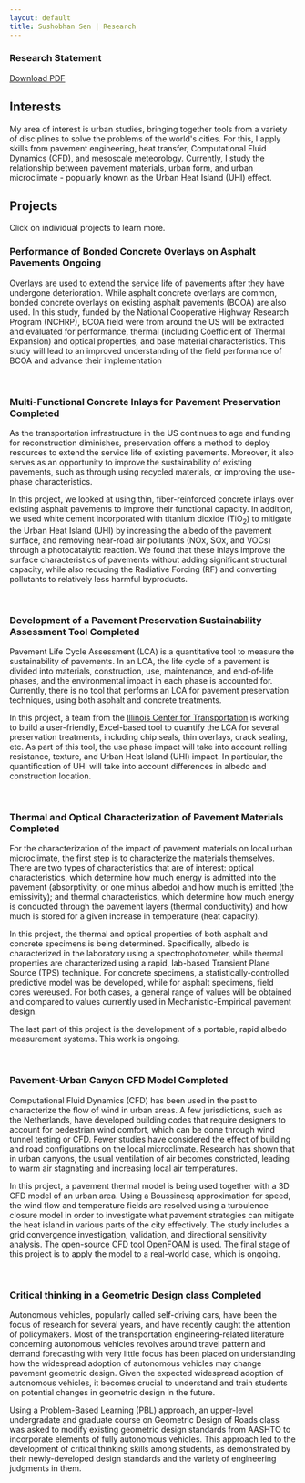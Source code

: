```yaml
---
layout: default
title: Sushobhan Sen | Research
---
```

<div class="container">
	<div class="row">
		<div class="col-md-3 banner-custom">
			<h3 class="banner-title">Research Statement</h3>
			<a href="https://github.com/sushobhansen/Statements/blob/master/Research-Statement/sushobhan-sen-research-statement.pdf" target="_blank" class="banner-button"><i class="fa fa-cloud-download" aria-hidden="true"></i> Download PDF</a>
		</div><!--card-block-->
	</div><!--row-->
</div><!--container-->

## Interests
My area of interest is urban studies, bringing together tools from a variety of disciplines to solve the problems of the world's cities. For this, I apply skills from pavement engineering, heat transfer, Computational Fluid Dynamics (CFD), and mesoscale meteorology. Currently, I study the relationship between pavement materials, urban form, and urban microclimate - popularly known as the Urban Heat Island (UHI) effect. 

## Projects

Click on individual projects to learn more.

<div class="banner-custom">
<h3 data-toggle="collapse" data-target="#nchrp1-61">Performance of Bonded Concrete Overlays on Asphalt Pavements <span class="label label-default">Ongoing</span></h3>
<div id="nchrp1-61" class="collapse">
<p>Overlays are used to extend the service life of pavements after they have undergone deterioration. While asphalt concrete overlays are common, bonded concrete overlays on existing asphalt pavements (BCOA) are also used. In this study, funded by the National Cooperative Highway Research Program (NCHRP), BCOA field were from around the US will be extracted and evaluated for performance, thermal (including Coefficient of Thermal Expansion) and optical properties, and base material characteristics. This study will lead to an improved understanding of the field performance of BCOA and advance their implementation</p>
</div><!--nchrp1-61-->
</div>
<br>
<div class="banner-custom">
<h3 data-toggle="collapse" data-target="#multifunc">Multi-Functional Concrete Inlays for Pavement Preservation <span class="label label-info">Completed</span></h3>
<div id="multifunc" class="collapse">
<p>As the transportation infrastructure in the US continues to age and funding for reconstruction diminishes, preservation offers a method to deploy resources to extend the service life of existing pavements. Moreover, it also serves as an opportunity to improve the sustainability of existing pavements, such as through using recycled materials, or improving the use-phase characteristics.</p>
<p>In this project, we looked at using thin, fiber-reinforced concrete inlays over existing asphalt pavements to improve their functional capacity. In addition, we used white cement incorporated with titanium dioxide (TiO<sub>2</sub>) to mitigate the Urban Heat Island (UHI) by increasing the albedo of the pavement surface, and removing near-road air pollutants (NOx, SOx, and VOCs) through a photocatalytic reaction. We found that these inlays improve the surface characteristics of pavements without adding significant structural capacity, while also reducing the Radiative Forcing (RF) and converting pollutants to relatively less harmful byproducts.</p>
</div><!--multifunc-->
</div>
<br>
<div class="banner-custom">
<h3 data-toggle="collapse" data-target="#psat">Development of a Pavement Preservation Sustainability Assessment Tool <span class="label label-info">Completed</span></h3>
<div id="psat" class="collapse">
<p>Pavement Life Cycle Assessment (LCA) is a quantitative tool to measure the sustainability of pavements. In an LCA, the life cycle of a pavement is divided into materials, construction, use, maintenance, and end-of-life phases, and the environmental impact in each phase is accounted for. Currently, there is no tool that performs an LCA for pavement preservation techniques, using both asphalt and concrete treatments.</p>
<p>In this project, a team from the <a href="http://ict.illinois.edu" target="_blank">Illinois Center for Transportation</a> is working to build a user-friendly, Excel-based tool to quantify the LCA for several preservation treatments, including chip seals, thin overlays, crack sealing, etc. As part of this tool, the use phase impact will take into account rolling resistance, texture, and Urban Heat Island (UHI) impact. In particular, the quantification of UHI will take into account differences in albedo and construction location.</p>
</div><!--psat-->
</div>
<br>
<div class="banner-custom">
<h3 data-toggle="collapse" data-target="#thermaloptic">Thermal and Optical Characterization of Pavement Materials <span class="label label-info">Completed</span></h3>
<div id="thermaloptic" class="collapse">
<p>For the characterization of the impact of pavement materials on local urban microclimate, the first step is to characterize the materials themselves. There are two types of characteristics that are of interest: optical characteristics, which determine how much energy is admitted into the pavement (absorptivity, or one minus albedo) and how much is emitted (the emissivity); and thermal characteristics, which determine how much energy is conducted through the pavement layers (thermal conductivity) and how much is stored for a given increase in temperature (heat capacity).</p>
<p> In this project, the thermal and optical properties of both asphalt and concrete specimens is being determined. Specifically, albedo is characterized in the laboratory using a spectrophotometer, while thermal properties are characterized using a rapid, lab-based Transient Plane Source (TPS) technique. For concrete specimens, a statistically-controlled predictive model was be developed, while for asphalt specimens, field cores wereused. For both cases, a general range of values will be obtained and compared to values currently used in Mechanistic-Empirical pavement design.</p>
<p>The last part of this project is the development of a portable, rapid albedo measurement systems. This work is ongoing.</p>
</div><!--thermaloptic-->
</div>
<br>
<div class="banner-custom">
<h3 data-toggle="collapse" data-target="#canyoncfd">Pavement-Urban Canyon CFD Model <span class="label label-info">Completed</span></h3>
<div id="canyoncfd" class="collapse">
<p>Computational Fluid Dynamics (CFD) has been used in the past to characterize the flow of wind in urban areas. A few jurisdictions, such as the Netherlands, have developed building codes that require designers to account for pedestrian wind comfort, which can be done through wind tunnel testing or CFD. Fewer studies have considered the effect of building and road configurations on the local microclimate. Research has shown that in urban canyons, the usual ventilation of air becomes constricted, leading to warm air stagnating and increasing local air temperatures.</p>
<p>In this project, a pavement thermal model is being used together with a 3D CFD model of an urban area. Using a Boussinesq approximation for speed, the wind flow and temperature fields are resolved using a turbulence closure model in order to investigate what pavement strategies can mitigate the heat island in various parts of the city effectively. The study includes a grid convergence investigation, validation, and directional sensitivity analysis. The open-source CFD tool <a href="https://openfoam.org/" target="_blank">OpenFOAM</a> is used. The final stage of this project is to apply the model to a real-world case, which is ongoing.</p>
</div><!--canyoncfd-->
</div>
<br>
<div class="banner-custom">
<h3 data-toggle="collapse" data-target="#autonomousveh">Critical thinking in a Geometric Design class  <span class="label label-info">Completed</span></h3>
<div id="autonomousveh" class="collapse">
<p>Autonomous vehicles, popularly called self-driving cars, have been the focus of research for several years, and have recently caught the attention of policymakers. Most of the transportation engineering-related literature concerning autonomous vehicles revolves around travel pattern and demand forecasting with very little focus has been placed on understanding how the widespread adoption of autonomous vehicles may change pavement geometric design. Given the expected widespread adoption of autonomous vehicles, it becomes crucial to understand and train students on potential changes in geometric design in the future. </p>
<p>Using a Problem-Based Learning (PBL) approach, an upper-level undergradate and graduate course on Geometric Design of Roads class was asked to modify existing geometric design standards from AASHTO to incorporate elements of fully autonomous vehicles. This approach led to the development of critical thinking skills among students, as demonstrated by their newly-developed design standards and the variety of engineering judgments in them. </p>
</div><!--autonomousveh-->
</div>